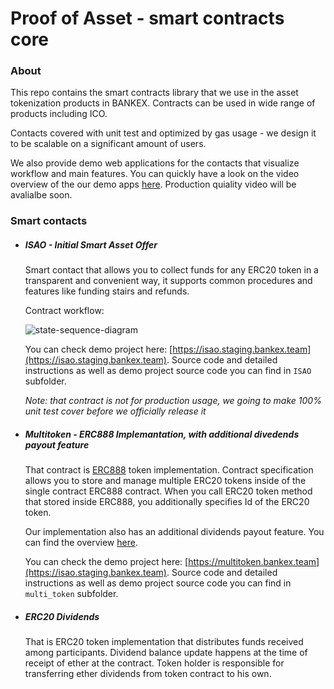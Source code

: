 # Proof of Asset - smart contracts core

### About 
This repo contains the smart contracts library that we use in the asset tokenization products in BANKEX.
Contracts can be used in wide range of products including ICO.

Contacts covered with unit test and optimized by gas usage - we design it to be scalable on a significant amount of users.

We also provide demo web applications for the contacts that visualize workflow and main features.
You can quickly have a look on the video overview of the our demo apps [here](https://www.youtube.com/watch?v=sCebWDcFL0M&feature=youtu.behere). Production quiality video will be avalialbe soon. 

### Smart contacts
- ##### ISAO - Initial Smart Asset Offer
  
  Smart contact that allows you to collect funds for any ERC20 token in a transparent and convenient way, it supports common procedures and features like funding stairs and refunds.
  <p>Contract workflow:</p>
  
  ![state-sequence-diagram](https://artall64.github.io/tmp-isao-images/state-sequence-diagram-v2.svg)
  
  You can check demo project here: [https://isao.staging.bankex.team](https://isao.staging.bankex.team).
  Source code and detailed instructions as well as demo project source code you can find in `ISAO` subfolder.
  
  *Note: that contract is not for production usage, we going to make 100% unit test cover before we officially release it*
    
- ##### Multitoken - ERC888 Implemantation, with additional divedends payout feature
  That contract is [ERC888](https://github.com/ethereum/EIPs/issues/888) token implementation.
  Contract specification allows you to store and manage multiple ERC20 tokens inside of the single contract ERC888 contract.
  When you call ERC20 token method that stored inside ERC888, you additionally specifies Id of the ERC20 token.
  
  Our implementation also has an additional dividends payout feature. You can find the overview [here](https://blog.bankex.org/dividend-payout-bankex-tests-the-newest-token-standard-erc-888-aff5a1fb14eb).
  
  You can check the demo project here: [https://multitoken.bankex.team](https://isao.staging.bankex.team).
  Source code and detailed instructions as well as demo project source code you can find in `multi_token` subfolder.
    
- ##### ERC20 Dividends
  That is ERC20 token implementation that distributes funds received among participants.
  Dividend balance update happens at the time of receipt of ether at the contract.
  Token holder is responsible for transferring ether dividends from token contract to his own.
